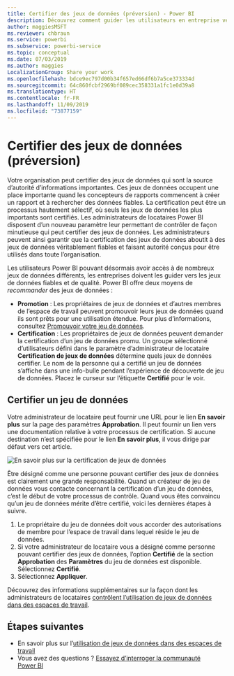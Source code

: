 ```yaml
---
title: Certifier des jeux de données (préversion) - Power BI
description: Découvrez comment guider les utilisateurs en entreprise vers des jeux de données fiables et de qualité.
author: maggiesMSFT
ms.reviewer: chbraun
ms.service: powerbi
ms.subservice: powerbi-service
ms.topic: conceptual
ms.date: 07/03/2019
ms.author: maggies
LocalizationGroup: Share your work
ms.openlocfilehash: bdce9ec797d00b34f657ed66df6b7a5ce373334d
ms.sourcegitcommit: 64c860fcbf2969bf089cec358331a1fc1e0d39a8
ms.translationtype: HT
ms.contentlocale: fr-FR
ms.lasthandoff: 11/09/2019
ms.locfileid: "73877159"
---
```

# <a name="certify-datasets-preview"></a>Certifier des jeux de données (préversion)

Votre organisation peut certifier des jeux de données qui sont la source d’autorité d’informations importantes. Ces jeux de données occupent une place importante quand les concepteurs de rapports commencent à créer un rapport et à rechercher des données fiables. La certification peut être un processus hautement sélectif, où seuls les jeux de données les plus importants sont certifiés. Les administrateurs de locataires Power BI disposent d’un nouveau paramètre leur permettant de contrôler de façon minutieuse qui peut certifier des jeux de données. Les administrateurs peuvent ainsi garantir que la certification des jeux de données aboutit à des jeux de données véritablement fiables et faisant autorité conçus pour être utilisés dans toute l’organisation.

Les utilisateurs Power BI pouvant désormais avoir accès à de nombreux jeux de données différents, les entreprises doivent les guider vers les jeux de données fiables et de qualité. Power BI offre deux moyens de *recommander* des jeux de données :

- **Promotion** : Les propriétaires de jeux de données et d’autres membres de l’espace de travail peuvent promouvoir leurs jeux de données quand ils sont prêts pour une utilisation étendue. Pour plus d’informations, consultez [Promouvoir votre jeu de données](service-datasets-promote.md). 
- **Certification** : Les propriétaires de jeux de données peuvent demander la certification d’un jeu de données promu. Un groupe sélectionné d’utilisateurs défini dans le paramètre d’administrateur de locataire **Certification de jeux de données** détermine quels jeux de données certifier. Le nom de la personne qui a certifié un jeu de données s’affiche dans une info-bulle pendant l’expérience de découverte de jeu de données. Placez le curseur sur l’étiquette **Certifié** pour le voir.

## <a name="certify-a-dataset"></a>Certifier un jeu de données

Votre administrateur de locataire peut fournir une URL pour le lien **En savoir plus** sur la page des paramètres **Approbation**.  Il peut fournir un lien vers une documentation relative à votre processus de certification. Si aucune destination n’est spécifiée pour le lien **En savoir plus**, il vous dirige par défaut vers cet article.

![En savoir plus sur la certification de jeux de données](media/service-datasets-certify-promote/power-bi-dataset-learn-more-certification.png)

Être désigné comme une personne pouvant certifier des jeux de données est clairement une grande responsabilité. Quand un créateur de jeu de données vous contacte concernant la certification d’un jeu de données, c’est le début de votre processus de contrôle. Quand vous êtes convaincu qu’un jeu de données mérite d’être certifié, voici les dernières étapes à suivre.

1. Le propriétaire du jeu de données doit vous accorder des autorisations de membre pour l’espace de travail dans lequel réside le jeu de données.
1. Si votre administrateur de locataire vous a désigné comme personne pouvant certifier des jeux de données, l’option **Certifié** de la section **Approbation** des **Paramètres** du jeu de données est disponible. Sélectionnez **Certifié**.
1. Sélectionnez **Appliquer**.

Découvrez des informations supplémentaires sur la façon dont les administrateurs de locataires [contrôlent l’utilisation de jeux de données dans des espaces de travail](service-datasets-admin-across-workspaces.md).

## <a name="next-steps"></a>Étapes suivantes

* En savoir plus sur l’[utilisation de jeux de données dans des espaces de travail](service-datasets-across-workspaces.md)
* Vous avez des questions ? [Essayez d’interroger la communauté Power BI](https://community.powerbi.com/)
